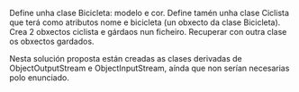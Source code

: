 Define unha clase Bicicleta: modelo e cor. Define tamén unha clase Ciclista que terá como atributos nome e bicicleta (un obxecto da clase Bicicleta). 
Crea 2 obxectos ciclista e gárdaos nun ficheiro. Recuperar con outra clase os obxectos gardados.

Nesta solución proposta están creadas as clases derivadas de ObjectOutputStream e ObjectInputStream, aínda que non serían necesarias polo enunciado.
